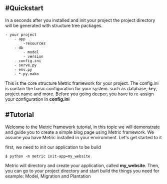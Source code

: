 ## #Quickstart
In a seconds after you installed and init your project the project directory will be
generated with structure tree packages.
```
- your project
    - app
        -resources
    - db
        - model
        - version
    - config.ini
    - serve.py
    - env.py
    - *.py.mako
```

This is the core structure Metric framework for your project. The config.ini is contain
the basic configuration for your system. such as database, key, project name and more.
Before you going deeper, you have to re-assign your configuration in **config.ini**

## #Tutorial
Welcome to the Metric framework tutorial, in this topic we will demonstrate and guide you
to create a simple blog page using Metric framework. We assume you have Metric installed in
your environment. Let's get started to it

first, we need to init our application to be build
```shell
$ python -m metric init-app=my_website
```
Metric will directory and create your application, called **my_website**.
Then, you can go to your project directory and start build the things you need for example:
Model, Migration and Plantation